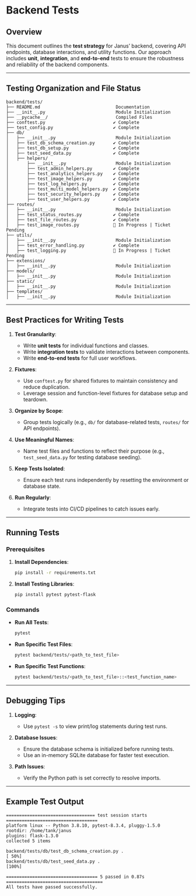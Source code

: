 # Backend Tests

## Overview
This document outlines the **test strategy** for Janus’ backend, covering API endpoints, database interactions, and utility functions. Our approach includes **unit**, **integration**, and **end-to-end** tests to ensure the robustness and reliability of the backend components.

---

## Testing Organization and File Status

```
backend/tests/
├── README.md                             Documentation
├── __init__.py                           Module Initialization
├── __pycache__/                          Compiled Files
├── conftest.py                          ✔️ Complete
├── test_config.py                       ✔️ Complete
├── db/
│   ├── __init__.py                       Module Initialization
│   ├── test_db_schema_creation.py       ✔️ Complete
│   ├── test_db_setup.py                 ✔️ Complete
│   ├── test_seed_data.py                ✔️ Complete
│   ├── helpers/
│       ├── __init__.py                   Module Initialization
│       ├── test_admin_helpers.py        ✔️ Complete
│       ├── test_analytics_helpers.py    ✔️ Complete
│       ├── test_image_helpers.py        ✔️ Complete
│       ├── test_log_helpers.py          ✔️ Complete
│       ├── test_multi_model_helpers.py  ✔️ Complete
│       ├── test_security_helpers.py     ✔️ Complete
│       ├── test_user_helpers.py         ✔️ Complete
├── routes/
│   ├── __init__.py                       Module Initialization
│   ├── test_status_routes.py            ✔️ Complete
│   ├── test_file_routes.py              ✔️ Complete
│   ├── test_image_routes.py             🚧 In Progress | Ticket Pending
├── utils/
│   ├── __init__.py                       Module Initialization
│   ├── test_error_handling.py           ✔️ Complete
│   ├── test_logging.py                  🚧 In Progress | Ticket Pending
├── extensions/
│   ├── __init__.py                       Module Initialization
├── models/
│   ├── __init__.py                       Module Initialization
├── static/
│   ├── __init__.py                       Module Initialization
├── templates/
│   ├── __init__.py                       Module Initialization
```

---

## Best Practices for Writing Tests

1. **Test Granularity**:
   - Write **unit tests** for individual functions and classes.
   - Write **integration tests** to validate interactions between components.
   - Write **end-to-end tests** for full user workflows.

2. **Fixtures**:
   - Use `conftest.py` for shared fixtures to maintain consistency and reduce duplication.
   - Leverage session and function-level fixtures for database setup and teardown.

3. **Organize by Scope**:
   - Group tests logically (e.g., `db/` for database-related tests, `routes/` for API endpoints).

4. **Use Meaningful Names**:
   - Name test files and functions to reflect their purpose (e.g., `test_seed_data.py` for testing database seeding).

5. **Keep Tests Isolated**:
   - Ensure each test runs independently by resetting the environment or database state.

6. **Run Regularly**:
   - Integrate tests into CI/CD pipelines to catch issues early.

---

## Running Tests

### Prerequisites
1. **Install Dependencies**:
   ```bash
   pip install -r requirements.txt
   ```
2. **Install Testing Libraries**:
   ```bash
   pip install pytest pytest-flask
   ```

### Commands
- **Run All Tests**:
  ```bash
  pytest
  ```
- **Run Specific Test Files**:
  ```bash
  pytest backend/tests/<path_to_test_file>
  ```
- **Run Specific Test Functions**:
  ```bash
  pytest backend/tests/<path_to_test_file>::<test_function_name>
  ```

---

## Debugging Tips

1. **Logging**:
   - Use `pytest -s` to view print/log statements during test runs.

2. **Database Issues**:
   - Ensure the database schema is initialized before running tests.
   - Use an in-memory SQLite database for faster test execution.

3. **Path Issues**:
   - Verify the Python path is set correctly to resolve imports.

---

## Example Test Output
```plaintext
================================== test session starts ===================================
platform linux -- Python 3.8.10, pytest-8.3.4, pluggy-1.5.0
rootdir: /home/tank/janus
plugins: flask-1.3.0
collected 5 items

backend/tests/db/test_db_schema_creation.py .                                     [ 50%]
backend/tests/db/test_seed_data.py .                                              [100%]

=================================== 5 passed in 0.87s =====================================
All tests have passed successfully.
```

